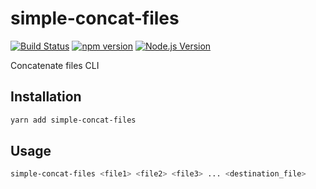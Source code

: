# simple-concat-files

[![Build Status](https://github.com/mgenware/simple-concat-files/workflows/Build/badge.svg)](https://github.com/mgenware/simple-concat-files/actions)
[![npm version](https://img.shields.io/npm/v/simple-concat-files.svg?style=flat-square)](https://npmjs.com/package/simple-concat-files)
[![Node.js Version](http://img.shields.io/node/v/simple-concat-files.svg?style=flat-square)](https://nodejs.org/en/)

Concatenate files CLI

## Installation

```sh
yarn add simple-concat-files
```

## Usage

```sh
simple-concat-files <file1> <file2> <file3> ... <destination_file>
```
